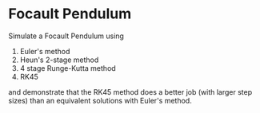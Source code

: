 # Focault Pendulum 

Simulate a Focault Pendulum using

1. Euler's method
2. Heun's 2-stage method
3. 4 stage Runge-Kutta method
4. RK45

and demonstrate that the RK45 method does a better job (with larger step sizes) than an equivalent solutions with Euler's method.
